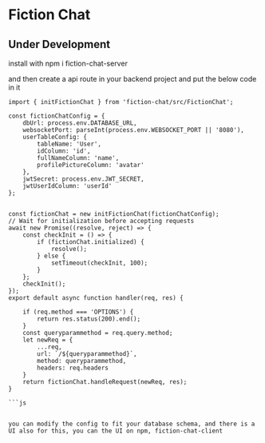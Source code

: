 # Fiction Chat

## Under Development

install with npm i fiction-chat-server

and then create a api route in your backend project and put the below code in it

```
import { initFictionChat } from 'fiction-chat/src/FictionChat';

const fictionChatConfig = {
    dbUrl: process.env.DATABASE_URL,
    websocketPort: parseInt(process.env.WEBSOCKET_PORT || '8080'),
    userTableConfig: {
        tableName: 'User',
        idColumn: 'id',
        fullNameColumn: 'name',
        profilePictureColumn: 'avatar'
    },
    jwtSecret: process.env.JWT_SECRET,
    jwtUserIdColumn: 'userId'
};


const fictionChat = new initFictionChat(fictionChatConfig);
// Wait for initialization before accepting requests
await new Promise((resolve, reject) => {
    const checkInit = () => {
        if (fictionChat.initialized) {
            resolve();
        } else {
            setTimeout(checkInit, 100);
        }
    };
    checkInit();
});
export default async function handler(req, res) {

    if (req.method === 'OPTIONS') {
        return res.status(200).end();
    }
    const queryparammethod = req.query.method;
    let newReq = {
        ...req,
        url: `/${queryparammethod}`,
        method: queryparammethod,
        headers: req.headers
    }
    return fictionChat.handleRequest(newReq, res);
}

```js


you can modify the config to fit your database schema, and there is a UI also for this, you can the UI on npm, fiction-chat-client
